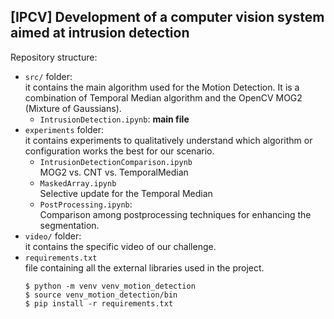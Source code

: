 ## [IPCV] Development of a computer vision system aimed at intrusion detection

Repository structure:
- `src/` folder: <br>
  it contains the main algorithm used for the Motion Detection. It is a combination of Temporal Median algorithm and the OpenCV MOG2 (Mixture of Gaussians).
  - `IntrusionDetection.ipynb`: **main file**
- `experiments` folder:<br>
  it contains experiments to qualitatively understand which algorithm or configuration works the best for our scenario.
  - `IntrusionDetectionComparison.ipynb`<br>
    MOG2 vs. CNT vs. TemporalMedian
  - `MaskedArray.ipynb`<br>
    Selective update for the Temporal Median
  - `PostProcessing.ipynb`:<br>
    Comparison among postprocessing techniques for enhancing the segmentation.
- `video/` folder:<br>
  it contains the specific video of our challenge.
- `requirements.txt`<br>
  file containing all the external libraries used in the project.
  ```
  $ python -m venv venv_motion_detection
  $ source venv_motion_detection/bin
  $ pip install -r requirements.txt
  ```